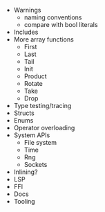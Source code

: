 - Warnings
  - naming conventions
  - compare with bool literals
- Includes
- More array functions
  - First
  - Last
  - Tail
  - Init
  - Product
  - Rotate
  - Take
  - Drop
- Type testing/tracing
- Structs
- Enums
- Operator overloading
- System APIs
  - File system
  - Time
  - Rng
  - Sockets
- Inlining?
- LSP
- FFI
- Docs
- Tooling